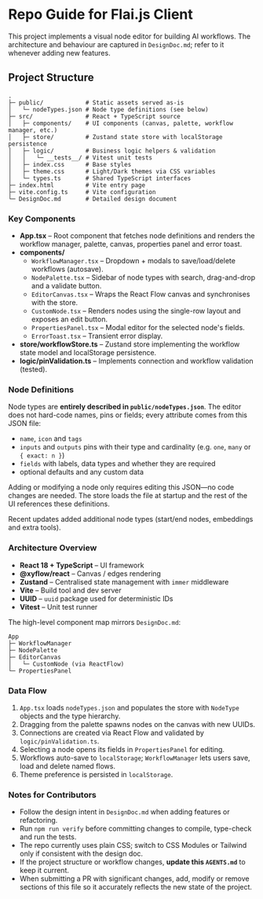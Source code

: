 # Repo Guide for Flai.js Client

This project implements a visual node editor for building AI workflows. The architecture and behaviour are captured in `DesignDoc.md`; refer to it whenever adding new features.

## Project Structure

```
.
├─ public/            # Static assets served as-is
│   └─ nodeTypes.json # Node type definitions (see below)
├─ src/               # React + TypeScript source
│   ├─ components/    # UI components (canvas, palette, workflow manager, etc.)
│   ├─ store/         # Zustand state store with localStorage persistence
│   ├─ logic/         # Business logic helpers & validation
│   │   └─ __tests__/ # Vitest unit tests
│   ├─ index.css      # Base styles
│   ├─ theme.css      # Light/Dark themes via CSS variables
│   └─ types.ts       # Shared TypeScript interfaces
├─ index.html         # Vite entry page
├─ vite.config.ts     # Vite configuration
└─ DesignDoc.md       # Detailed design document
```

### Key Components
- **App.tsx** – Root component that fetches node definitions and renders the workflow manager, palette, canvas, properties panel and error toast.
- **components/**
  - `WorkflowManager.tsx` – Dropdown + modals to save/load/delete workflows (autosave).
  - `NodePalette.tsx` – Sidebar of node types with search, drag-and-drop and a validate button.
  - `EditorCanvas.tsx` – Wraps the React Flow canvas and synchronises with the store.
  - `CustomNode.tsx` – Renders nodes using the single-row layout and exposes an edit button.
  - `PropertiesPanel.tsx` – Modal editor for the selected node's fields.
  - `ErrorToast.tsx` – Transient error display.
- **store/workflowStore.ts** – Zustand store implementing the workflow state model and localStorage persistence.
- **logic/pinValidation.ts** – Implements connection and workflow validation (tested).

### Node Definitions
Node types are **entirely described in `public/nodeTypes.json`**. The editor does not hard-code names, pins or fields; every attribute comes from this JSON file:
- `name`, `icon` and `tags`
- `inputs` and `outputs` pins with their type and cardinality (e.g. `one`, `many` or `{ exact: n }`)
- `fields` with labels, data types and whether they are required
- optional defaults and any custom data

Adding or modifying a node only requires editing this JSON—no code changes are needed. The store loads the file at startup and the rest of the UI references these definitions.

Recent updates added additional node types (start/end nodes, embeddings and extra tools).

### Architecture Overview
- **React 18 + TypeScript** – UI framework
- **@xyflow/react** – Canvas / edges rendering
- **Zustand** – Centralised state management with `immer` middleware
- **Vite** – Build tool and dev server
- **UUID** – `uuid` package used for deterministic IDs
- **Vitest** – Unit test runner

The high-level component map mirrors `DesignDoc.md`:

```
App
├─ WorkflowManager
├─ NodePalette
├─ EditorCanvas
│   └─ CustomNode (via ReactFlow)
└─ PropertiesPanel
```

### Data Flow
1. `App.tsx` loads `nodeTypes.json` and populates the store with `NodeType` objects and the type hierarchy.
2. Dragging from the palette spawns nodes on the canvas with new UUIDs.
3. Connections are created via React Flow and validated by `logic/pinValidation.ts`.
4. Selecting a node opens its fields in `PropertiesPanel` for editing.
5. Workflows auto-save to `localStorage`; `WorkflowManager` lets users save, load and delete named flows.
6. Theme preference is persisted in `localStorage`.

### Notes for Contributors
- Follow the design intent in `DesignDoc.md` when adding features or refactoring.
- Run `npm run verify` before committing changes to compile, type-check and run the tests.
- The repo currently uses plain CSS; switch to CSS Modules or Tailwind only if consistent with the design doc.
- If the project structure or workflow changes, **update this `AGENTS.md`** to keep it current.
- When submitting a PR with significant changes, add, modify or remove sections of this file so it accurately reflects the new state of the project.
